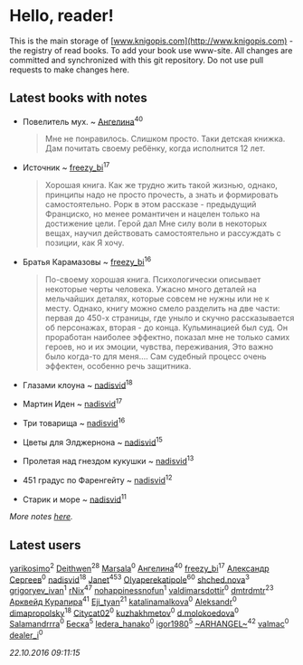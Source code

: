 # Hello, reader!
This is the main storage of [www.knigopis.com](http://www.knigopis.com) - the registry of read books.
To add your book use www-site. All changes are committed and synchronized with this git repository.
Do not use pull requests to make changes here.


## Latest books with notes
* Повелитель мух. ~ [Ангелина](users/837/83788782-vkontakte)<sup>40</sup>
    > Мне не понравилось. Слишком просто. Таки детская книжка. Дам почитать своему ребёнку, когда исполнится 12 лет.

* Источник ~ [freezy_bi](users/870/87042697-vkontakte)<sup>17</sup>
    > Хорошая книга. Как же трудно жить такой жизнью, однако, принципы надо не просто прочесть, а знать и формировать самостоятельно. Рорк в этом рассказе - предыдущий Франциско, но менее романтичен и нацелен только на достижение цели. Герой дал Мне силу воли в некоторых вещах, научил действовать самостоятельно и рассуждать с позиции, как Я хочу.

* Братья Карамазовы ~ [freezy_bi](users/870/87042697-vkontakte)<sup>16</sup>
    > По-своему хорошая книга. Психологически описывает некоторые черты человека. Ужасно много деталей на мельчайших деталях, которые совсем не нужны или не к месту. Однако, книгу можно смело разделить на две части: первая до 450-х страницы, где уныло и скучно рассказывается об персонажах, вторая - до конца. Кульминацией был суд. Он проработан наиболее эффектно, показал мне не только самих героев, но и их эмоции, чувства, переживания, Это важно было когда-то для меня.... Сам судебный процесс очень эффектен, особенно речь защитника.

* Глазами клоуна ~ [nadisvid](users/113/1138852626183846-facebook)<sup>18</sup>

* Мартин Иден ~ [nadisvid](users/113/1138852626183846-facebook)<sup>17</sup>

* Три товарища ~ [nadisvid](users/113/1138852626183846-facebook)<sup>16</sup>

* Цветы для Элджернона ~ [nadisvid](users/113/1138852626183846-facebook)<sup>15</sup>

* Пролетая над гнездом кукушки ~ [nadisvid](users/113/1138852626183846-facebook)<sup>13</sup>

* 451 градус по Фаренгейту ~ [nadisvid](users/113/1138852626183846-facebook)<sup>12</sup>

* Старик и море ~ [nadisvid](users/113/1138852626183846-facebook)<sup>11</sup>


_More notes [here](latest_books_with_notes.md)._


## Latest users
[yarikosimo](users/253/253918564-vkontakte)<sup>2</sup> 
[Deithwen](users/371/371574201-vkontakte)<sup>28</sup> 
[Marsala](users/106/106616728662292831735-google)<sup>0</sup> 
[Ангелина](users/837/83788782-vkontakte)<sup>40</sup> 
[freezy_bi](users/870/87042697-vkontakte)<sup>17</sup> 
[Александр Сергеев](users/780/7801383777140798509-mailru)<sup>0</sup> 
[nadisvid](users/113/1138852626183846-facebook)<sup>18</sup> 
[Janet](users/205/20565064-vkontakte)<sup>453</sup> 
[Olyaperekatipole](users/123/1236741-vkontakte)<sup>60</sup> 
[shched.nova](users/572/57248262-vkontakte)<sup>3</sup> 
[grigoryev_ivan](users/243/243176966-vkontakte)<sup>1</sup> 
[rNix](users/115/115622071-twitter)<sup>47</sup> 
[nohappinessnofun](users/380/380085691-vkontakte)<sup>1</sup> 
[valdimarsdottir](users/364/364896871-vkontakte)<sup>0</sup> 
[dmtrdmtr](users/124/12462836-vkontakte)<sup>23</sup> 
[Арквейд Курапира](users/278/278072338-vkontakte)<sup>41</sup> 
[Eji_tyan](users/235/2352103981-twitter)<sup>21</sup> 
[katalinamalkova](users/158/15838562-vkontakte)<sup>0</sup> 
[Aleksandr](users/116/116164604589209895641-google)<sup>0</sup> 
[dimapropolsky](users/211/21138193-vkontakte)<sup>18</sup> 
[Citycat02](users/110/110026466098031422803-google)<sup>0</sup> 
[kuzhakhmetov](users/489/4899731-vkontakte)<sup>0</sup> 
[d.molokoedova](users/152/152183909-vkontakte)<sup>0</sup> 
[Salamandrrra](users/222/222677005-vkontakte)<sup>0</sup> 
[Беска](users/157/1577468-vkontakte)<sup>5</sup> 
[ledera_hanako](users/145/145516802-vkontakte)<sup>0</sup> 
[igor1980](users/100/100003094239547-facebook)<sup>5</sup> 
[~ARHANGEL~](users/642/64251996-vkontakte)<sup>42</sup> 
[valmac](users/195/195257907510440-facebook)<sup>0</sup> 
[dealer_i](users/357/357634987-vkontakte)<sup>0</sup> 


_22.10.2016 09:11:15_
